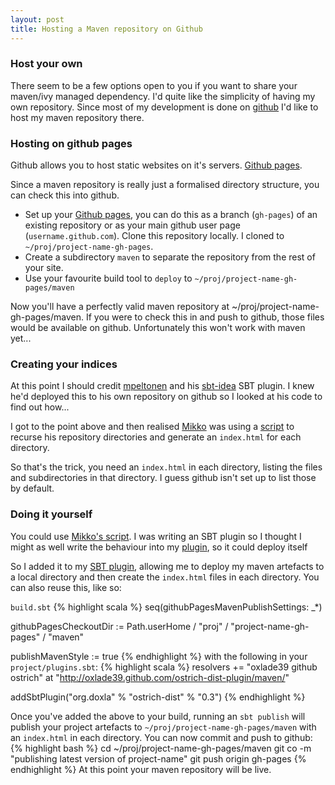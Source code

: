 ```yaml
---
layout: post
title: Hosting a Maven repository on Github
---
```

### Host your own
There seem to be a few options open to you if you want to share your maven/ivy managed dependency. I'd quite like the simplicity of having my own repository. Since most of my development is done on [github](github.com) I'd like to host my maven repository there.

### Hosting on github pages
Github allows you to host static websites on it's servers. [Github pages](http://pages.github.com/).

Since a maven repository is really just a formalised directory structure, you can check this into github.

- Set up your [Github pages](http://pages.github.com/), you can do this as a branch (`gh-pages`) of an existing repository or as your main github user page (`username.github.com`). Clone this repository locally. I cloned to `~/proj/project-name-gh-pages`.
- Create a subdirectory `maven` to separate the repository from the rest of your site.
- Use your favourite build tool to `deploy` to `~/proj/project-name-gh-pages/maven`

Now you'll have a perfectly valid maven repository at ~/proj/project-name-gh-pages/maven. If you were to check this in and push to github, those files would be available on github. Unfortunately this won't work with maven yet...

### Creating your indices
At this point I should credit [mpeltonen](https://github.com/mpeltonen) and his [sbt-idea](https://github.com/mpeltonen/sbt-idea) SBT plugin. I knew he'd deployed this to his own repository on github so I looked at his code to find out how...

I got to the point above and then realised [Mikko](https://github.com/mpeltonen) was using a [script](https://github.com/mpeltonen/mpeltonen.github.com/blob/master/GenerateIndeces.scala) to recurse his repository directories and generate an `index.html` for each directory.

So that's the trick, you need an `index.html` in each directory, listing the files and subdirectories in that directory. I guess github isn't set up to list those by default.

### Doing it yourself
You could use [Mikko's script](https://github.com/mpeltonen/mpeltonen.github.com/blob/master/GenerateIndeces.scala). I was writing an SBT plugin so I thought I might as well write the behaviour into my [plugin](https://github.com/oxlade39/ostrich-dist-plugin), so it could deploy itself

So I added it to my [SBT plugin](https://github.com/oxlade39/ostrich-dist-plugin/blob/master/src/main/scala/org/doxla/sbt/ostrich/dist/GithubPagesMavenPublish.scala), allowing me to deploy my maven artefacts to a local directory and then create the `index.html` files in each directory. You can also reuse this, like so:

`build.sbt`
{% highlight scala %}
seq(githubPagesMavenPublishSettings: _*)

githubPagesCheckoutDir := Path.userHome / "proj" / "project-name-gh-pages" / "maven"

publishMavenStyle := true
{% endhighlight %}
with the following in your `project/plugins.sbt`:
{% highlight scala %}
resolvers += "oxlade39 github ostrich" at "http://oxlade39.github.com/ostrich-dist-plugin/maven/"

addSbtPlugin("org.doxla" % "ostrich-dist" % "0.3")
{% endhighlight %}

Once you've added the above to your build, running an `sbt publish` will publish your project artefacts to `~/proj/project-name-gh-pages/maven` with an `index.html` in each directory. You can now commit and push to github:
{% highlight bash %}
cd ~/proj/project-name-gh-pages/maven
git co -m "publishing latest version of project-name"
git push origin gh-pages
{% endhighlight %}
At this point your maven repository will be live.
